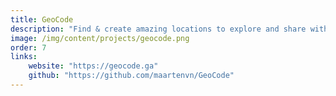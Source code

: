 ```yaml
---
title: GeoCode
description: "Find & create amazing locations to explore and share with others. GeoCode is the new way of Geocaching you have been dreaming of. GeoCode was written as project for the course Web Development 2020 at the University of Ghent"
image: /img/content/projects/geocode.png
order: 7
links:
    website: "https://geocode.ga"
    github: "https://github.com/maartenvn/GeoCode"
---
```

